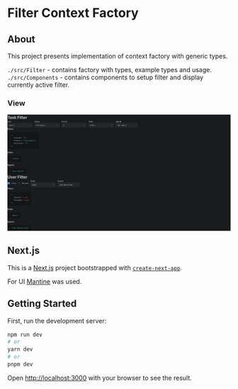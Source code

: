 # Filter Context Factory

## About

This project presents implementation of context factory with generic types.

`./src/Filter` - contains factory with types, example types and usage.
`./src/Components` - contains components to setup filter and display currently active filter.

### View

![app screenshot](./screenshot.png)

## Next.js

This is a [Next.js](https://nextjs.org/) project bootstrapped with [`create-next-app`](https://github.com/vercel/next.js/tree/canary/packages/create-next-app).

For UI [Mantine](https://mantine.dev) was used.

## Getting Started

First, run the development server:

```bash
npm run dev
# or
yarn dev
# or
pnpm dev
```

Open [http://localhost:3000](http://localhost:3000) with your browser to see the result.
